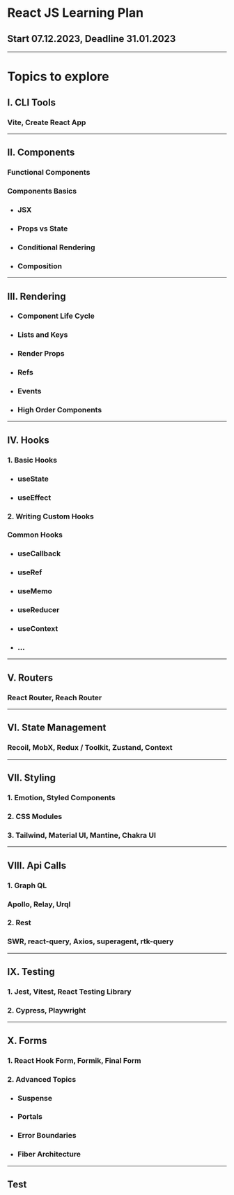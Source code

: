 # React JS Learning Plan

## **Start 07.12.2023**, **Deadline 31.01.2023**

---

# Topics to explore

## I. CLI Tools

### **Vite, Create React App**

---

## II. Components

### **Functional Components**

### **Components Basics**

- ### **JSX**
- ### **Props vs State**
- ### **Conditional Rendering**
- ### **Composition**

---

## III. Rendering

- ### **Component Life Cycle**
- ### **Lists and Keys**
- ### **Render Props**
- ### **Refs**
- ### **Events**
- ### **High Order Components**

---

## IV. Hooks

### **1. Basic Hooks**

- ### **useState**
- ### **useEffect**

### **2. Writing Custom Hooks**

### **Common Hooks**

- ### useCallback
- ### useRef
- ### useMemo
- ### useReducer
- ### useContext
- ### ...

---

## V. Routers

### **React Router, Reach Router**

---

## VI. State Management

### **Recoil, MobX, Redux / Toolkit, Zustand, Context**

---

## VII. Styling

### **1. Emotion, Styled Components**

### **2. CSS Modules**

### **3. Tailwind, Material UI, Mantine, Chakra UI**

---

## VIII. Api Calls

### **1. Graph QL**

### Apollo, Relay, Urql

### **2. Rest**

### SWR, react-query, Axios, superagent, rtk-query

---

## IX. Testing

### **1. Jest, Vitest, React Testing Library**

### **2. Cypress, Playwright**

---

## X. Forms

### **1. React Hook Form, Formik, Final Form**

### **2. Advanced Topics**

- ### Suspense
- ### Portals
- ### Error Boundaries
- ### Fiber Architecture

---

## Test
